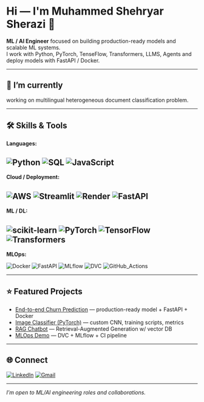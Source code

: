 # Hi — I'm Muhammed Shehryar Sherazi 👋
**ML / AI Engineer** focused on building production-ready models and scalable ML systems.  
I work with Python, PyTorch, TenseFlow, Transformers, LLMS, Agents and deploy models with FastAPI / Docker.

---

## 🔭 I’m currently
working on multilingual heterogeneous document classification problem.

---
## 🛠️ Skills & Tools

**Languages:**  
  
  ![Python](https://img.shields.io/badge/Python-3670A0?style=for-the-badge&logo=python&logoColor=ffdd54)
![SQL](https://img.shields.io/badge/SQL-003B57?style=for-the-badge&logo=postgresql&logoColor=white)
![JavaScript](https://img.shields.io/badge/JavaScript-F7DF1E?style=for-the-badge&logo=javascript&logoColor=black)
---
**Cloud / Deployment:**  
  
  ![AWS](https://img.shields.io/badge/AWS-232F3E?style=for-the-badge&logo=amazon-aws&logoColor=white)
![Streamlit](https://img.shields.io/badge/Streamlit-FF4B4B?style=for-the-badge&logo=streamlit&logoColor=white)
![Render](https://img.shields.io/badge/Render-46E3B7?style=for-the-badge&logo=render&logoColor=white)
![FastAPI](https://img.shields.io/badge/FastAPI-009688?style=for-the-badge&logo=fastapi&logoColor=white)
---  
**ML / DL:**  
  
  ![scikit-learn](https://img.shields.io/badge/scikit--learn-F7931E?style=for-the-badge&logo=scikit-learn&logoColor=white)
![PyTorch](https://img.shields.io/badge/PyTorch-EE4C2C?style=for-the-badge&logo=pytorch&logoColor=white)
![TensorFlow](https://img.shields.io/badge/TensorFlow-FF6F00?style=for-the-badge&logo=tensorflow&logoColor=white)
![Transformers](https://img.shields.io/badge/Hugging%20Face-FFD43B?style=for-the-badge&logo=huggingface&logoColor=black)
---  
**MLOps:**  
  
  ![Docker](https://img.shields.io/badge/Docker-2496ED?style=for-the-badge&logo=docker&logoColor=white)
        ![FastAPI](https://img.shields.io/badge/FastAPI-009688?style=for-the-badge&logo=fastapi&logoColor=white)
        ![MLflow](https://img.shields.io/badge/MLflow-0194E2?style=for-the-badge&logo=mlflow&logoColor=white)
        ![DVC](https://img.shields.io/badge/DVC-945DD6?style=for-the-badge&logo=dvc&logoColor=white)
        ![GitHub_Actions](https://img.shields.io/badge/GitHub_Actions-2088FF?style=for-the-badge&logo=githubactions&logoColor=white)
      
---
## ⭐ Featured Projects
- [End-to-end Churn Prediction](link-to-repo) — production-ready model + FastAPI + Docker  
- [Image Classifier (PyTorch)](link-to-repo) — custom CNN, training scripts, metrics  
- [RAG Chatbot](link-to-repo) — Retrieval-Augmented Generation w/ vector DB  
- [MLOps Demo](link-to-repo) — DVC + MLflow + CI pipeline

---
## 🌐 Connect
[![LinkedIn](https://img.shields.io/badge/LinkedIn-0077B5?style=for-the-badge&logo=linkedin&logoColor=white)](https://www.linkedin.com/in/)
[![Gmail](https://img.shields.io/badge/Gmail-D14836?style=for-the-badge&logo=gmail&logoColor=white)](mailto:m.shehryarsherazi@gmail.com)

---

*I’m open to ML/AI engineering roles and collaborations.*
